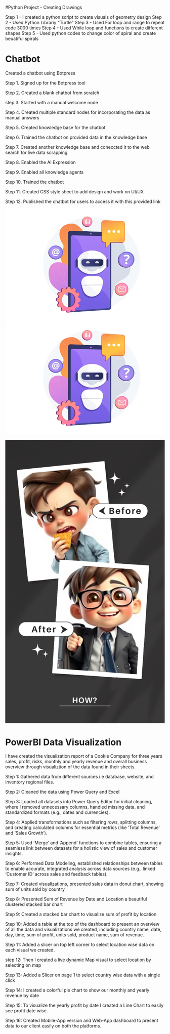 #Python Project - Creating Drawings

Step 1 - I created a python script to create visuals of geometry design
Step 2 - Used Python Librariy "Turtle"
Step 3 - Used For loop and range to repeat code 3000 times
Step 4 - Used While loop and functions to create different shapes
Step 5 - Used python codes to change color of spiral and create beuatiful spirals





# Chatbot
Created a chatbot using Botpress 

Step 1. Signed up for the Botpress tool

Step 2. Created a blank chatbot from scratch

step 3. Started with a manual welcome node

Step 4. Created multiple standard nodes for incorporating the data as manual answers

Step 5. Created knowledge base for the chatbot

Step 6. Trained the chatbot on provided data in the knowledge base

Step 7. Created another knowledge base and coneccted it to the web search for live data scrapping

Step 8. Enabled the AI Expression 

Step 9. Enabled all knowledge agents

Step 10. Trained the chatbot 

Step 11. Created CSS style sheet to add design and work on UI/UX 

Step 12. Published the chatbot for users to access it with this provided link 

![](https://github.com/maryamjams/My-Projects/blob/main/images/Chatbot.png)
![](https://github.com/maryamjams/My-Projects/blob/main/images/Chatbot.png)

![](https://github.com/maryamjams/My-Projects/blob/main/images/Ad%20tech%20harbour.png)

# PowerBI Data Visualization
I have created the visualization report of a Cookie Company for three years sales, profit, risks, monthly and yearly revenue and
overall business overview through visualiztion of the data found in their sheets. 

Step 1: Gathered data from different sources i.e database, website, and inventory regional files.

Step 2: Cleaned the data using Power Query and Excel

Step 3: Loaded all datasets into Power Query Editor for initial cleaning, where I removed unnecessary columns, 
handled missing data, and standardized formats (e.g., dates and currencies).

Step 4: Applied transformations such as filtering rows, splitting columns, and creating calculated columns for essential metrics (like ‘Total Revenue’ and 
‘Sales Growth’).

Step 5: Used ‘Merge’ and ‘Append’ functions to combine tables, ensuring a seamless link between datasets for a holistic view of sales 
and customer insights.

Step 6: Performed Data Modeling, established relationships between tables to enable accurate, integrated analysis across data sources 
(e.g., linked ‘Customer ID’ across sales and feedback tables).

Step 7: Created visualizations, presented sales data in donut chart, showing sum of units sold by country 

Step 8: Presented Sum of Revenue by Date and Location a beautiful clustered stacked bar chart

Step 9: Created a stacked bar chart to visualize sum of profit by location 

Step 10: Added a table at the top of the dashboard to present an overview of all the data and visualizations we created, 
including country name, date, day, time, sum of profit, units sold, product name, sum of revenue. 

Step 11: Added a slicer on top left corner to select location wise data on each visual we created.

step 12: Then I created a live dynamic Map visual to select location by selecting on map 

Step 13: Added a Slicer on page 1 to select country wise data with a single click 

Step 14: I created a colorful pie chart to show our monthly and yearly revenue by date

Step 15: To visualize the yearly profit by date I created a Line Chart to easily see profit date wise. 

Step 16: Created Mobile-App version and Web-App dashboard  to present data to our client easily on both the platforms. 



